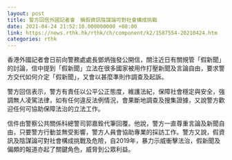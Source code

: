 ```yaml
---
layout: post
title: 警方回信外國記者會　稱假資訊陰謀論可對社會構成挑戰
date: 2021-04-24 21:52:10.000000000 +08:00
link: https://news.rthk.hk/rthk/ch/component/k2/1587554-20210424.htm
categories: rthk
---
```


香港外國記者會日前向警務處處長鄧炳強發公開信，關注近日有關規管「假新聞」的討論，信中提到「假新聞」立法在很多國家被用作打壓新聞及言論自由，要求警方交代如何介定「假新聞」，又會以甚麼準則作調查及起訴。

警方回信表示，警方有責任以公平公正態度，維護法紀，保障社會穩定與安全，強調無人凌駕法律，如有任何違反法例情況，會果斷地調查及搜集證據，又說警方歡迎任何可協助保障法治的立法工作。

信件由警察公共關係科總警司郭嘉銓代筆回覆。他說，警方一直尊重言論及新聞自由，只要警方行動並無受影響，警方人員會協助專業的採訪工作。警方又說，假資訊及陰謀論可對社會構成挑戰及危險，自2019年，暴力示威衝擊法治，假新聞及偏頗的報道亦起了關鍵角色，威脅到公眾利益。
